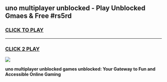 
## uno multiplayer unblocked - Play Unblocked Gmaes & Free #rs5rd
<h3>
<a href="https://news.freeplayer.one?title=uno_multiplayer_unblocked&ref=26F">CLICK TO PLAY</a></h3>
<hr>

<h3>
<a href="https://news.freeplayer.one?title=uno_multiplayer_unblocked&ref=26F">CLICK 2 PLAY</a>
  
</h3>

<a href="https://news.freeplayer.one?title=uno_multiplayer_unblocked&ref=26F/"><img src="https://clearcache.store/games.png"></a>


**uno multiplayer unblocked games unblocked: Your Gateway to Fun and Accessible Online Gaming**
